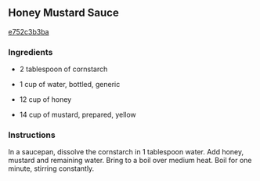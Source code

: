 ## Honey Mustard Sauce

[e752c3b3ba](http://www.food.com/recipe/honey-mustard-sauce-59248)

### Ingredients

 - 2 tablespoon of cornstarch

 - 1 cup of water, bottled, generic

 - 12 cup of honey

 - 14 cup of mustard, prepared, yellow

### Instructions

In a saucepan, dissolve the cornstarch in 1 tablespoon water. Add honey, mustard and remaining water. Bring to a boil over medium heat. Boil for one minute, stirring constantly.